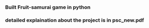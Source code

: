 ### Built Fruit-samurai game in python
### detailed explaination about the project is in psc_new.pdf
